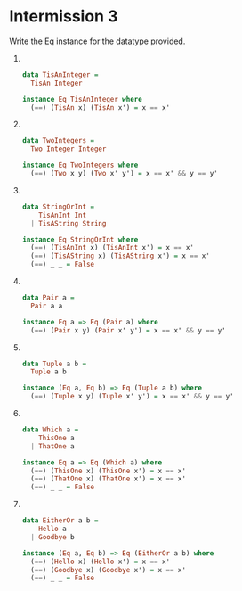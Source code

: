 Intermission 3
==============
Write the Eq instance for the datatype provided.

1. <br/>

   ```haskell
   data TisAnInteger =
     TisAn Integer
   ```
   
   ```haskell
   instance Eq TisAnInteger where
     (==) (TisAn x) (TisAn x') = x == x'
   ```
2. <br/>

   ```haskell
   data TwoIntegers =
     Two Integer Integer
   ```
   
   ```haskell
   instance Eq TwoIntegers where
     (==) (Two x y) (Two x' y') = x == x' && y == y'
   ```
3. <br/>

   ```haskell
   data StringOrInt =
       TisAnInt Int
     | TisAString String
   ```
   
   ```haskell
   instance Eq StringOrInt where
     (==) (TisAnInt x) (TisAnInt x') = x == x'
     (==) (TisAString x) (TisAString x') = x == x'
     (==) _ _ = False
   ```
4. <br/>

   ```haskell
   data Pair a =
     Pair a a
   ```
   
   ```haskell
   instance Eq a => Eq (Pair a) where
     (==) (Pair x y) (Pair x' y') = x == x' && y == y'
   ```
5. <br/>

   ```haskell
   data Tuple a b =
     Tuple a b
   ```
   
   ```haskell
   instance (Eq a, Eq b) => Eq (Tuple a b) where
     (==) (Tuple x y) (Tuple x' y') = x == x' && y == y'
   ```
6. <br/>

   ```haskell
   data Which a =
       ThisOne a
     | ThatOne a
   ```
   
   ```haskell
   instance Eq a => Eq (Which a) where
     (==) (ThisOne x) (ThisOne x') = x == x'
     (==) (ThatOne x) (ThatOne x') = x == x'
     (==) _ _ = False
   ```
7. <br/>

   ```haskell
   data EitherOr a b =
       Hello a
     | Goodbye b
   ```
   
   ```haskell
   instance (Eq a, Eq b) => Eq (EitherOr a b) where
     (==) (Hello x) (Hello x') = x == x'
     (==) (Goodbye x) (Goodbye x') = x == x'
     (==) _ _ = False
   ```
